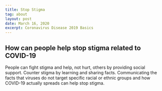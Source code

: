```yaml
---
title: Stop Stigma
tag: about
layout: post
date: March 16, 2020
excerpt: Coronavirus Disease 2019 Basics
---
```

<h2> How can people help stop stigma related to COVID-19</h2>
People can fight stigma and help, not hurt, others by providing social support. Counter stigma by learning and sharing facts. 
Communicating the facts that viruses do not target specific racial or ethnic groups and how COVID-19 actually spreads can help 
stop stigma.


